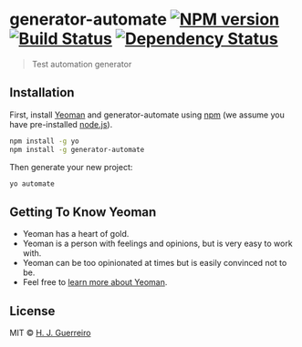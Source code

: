 # generator-automate [![NPM version][npm-image]][npm-url] [![Build Status][travis-image]][travis-url] [![Dependency Status][daviddm-image]][daviddm-url]
> Test automation generator

## Installation

First, install [Yeoman](http://yeoman.io) and generator-automate using [npm](https://www.npmjs.com/) (we assume you have pre-installed [node.js](https://nodejs.org/)).

```bash
npm install -g yo
npm install -g generator-automate
```

Then generate your new project:

```bash
yo automate
```

## Getting To Know Yeoman

 * Yeoman has a heart of gold.
 * Yeoman is a person with feelings and opinions, but is very easy to work with.
 * Yeoman can be too opinionated at times but is easily convinced not to be.
 * Feel free to [learn more about Yeoman](http://yeoman.io/).

## License

MIT © [H. J. Guerreiro]()


[npm-image]: https://badge.fury.io/js/generator-automate.svg
[npm-url]: https://npmjs.org/package/generator-automate
[travis-image]: https://travis-ci.com/hederguerreiro/generator-automate.svg?branch=master
[travis-url]: https://travis-ci.com/hederguerreiro/generator-automate
[daviddm-image]: https://david-dm.org/hederguerreiro/generator-automate.svg?theme=shields.io
[daviddm-url]: https://david-dm.org/hederguerreiro/generator-automate
